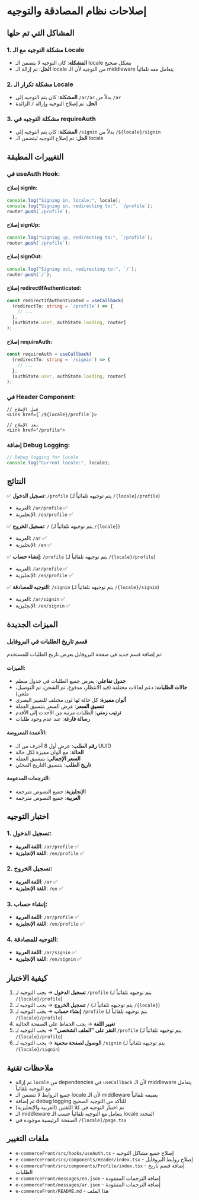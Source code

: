 # إصلاحات نظام المصادقة والتوجيه

## المشاكل التي تم حلها

### 1. مشكلة التوجيه مع الـ Locale

- **المشكلة**: كان التوجيه لا يتضمن الـ locale بشكل صحيح
- **الحل**: تم إزالة الـ locale من التوجيه لأن الـ middleware يتعامل معه تلقائياً

### 2. مشكلة تكرار الـ Locale

- **المشكلة**: كان يتم التوجيه إلى `/ar/ar` بدلاً من `/ar`
- **الحل**: تم إصلاح التوجيه وإزالة `/` الزائدة

### 3. مشكلة التوجيه في requireAuth

- **المشكلة**: كان يتم التوجيه إلى `/signin` بدلاً من `/${locale}/signin`
- **الحل**: تم إصلاح التوجيه ليتضمن الـ locale

## التغييرات المطبقة

### في useAuth Hook:

#### إصلاح signIn:

```typescript
console.log("Signing in, locale:", locale);
console.log("Signing in, redirecting to:", `/profile`);
router.push(`/profile`);
```

#### إصلاح signUp:

```typescript
console.log("Signing up, redirecting to:", `/profile`);
router.push(`/profile`);
```

#### إصلاح signOut:

```typescript
console.log("Signing out, redirecting to:", `/`);
router.push(`/`);
```

#### إصلاح redirectIfAuthenticated:

```typescript
const redirectIfAuthenticated = useCallback(
  (redirectTo: string = `/profile`) => {
    // ...
  },
  [authState.user, authState.loading, router]
);
```

#### إصلاح requireAuth:

```typescript
const requireAuth = useCallback(
  (redirectTo: string = `/signin`) => {
    // ...
  },
  [authState.user, authState.loading, router]
);
```

### في Header Component:

```tsx
// قبل الإصلاح
<Link href={`/${locale}/profile`}>

// بعد الإصلاح
<Link href="/profile">
```

### إضافة Debug Logging:

```typescript
// Debug logging for locale
console.log("Current locale:", locale);
```

## النتائج

✅ **تسجيل الدخول**: `/profile` (يتم توجيهه تلقائياً لـ `/{locale}/profile`)

- العربية: `/ar/profile` ✅
- الإنجليزية: `/en/profile` ✅

✅ **تسجيل الخروج**: `/` (يتم توجيهه تلقائياً لـ `/{locale}`)

- العربية: `/ar` ✅
- الإنجليزية: `/en` ✅

✅ **إنشاء حساب**: `/profile` (يتم توجيهه تلقائياً لـ `/{locale}/profile`)

- العربية: `/ar/profile` ✅
- الإنجليزية: `/en/profile` ✅

✅ **التوجيه للمصادقة**: `/signin` (يتم توجيهه تلقائياً لـ `/{locale}/signin`)

- العربية: `/ar/signin` ✅
- الإنجليزية: `/en/signin` ✅

## الميزات الجديدة

### قسم تاريخ الطلبات في البروفايل

تم إضافة قسم جديد في صفحة البروفايل يعرض تاريخ الطلبات للمستخدم:

#### الميزات:

- **جدول تفاعلي**: يعرض جميع الطلبات في جدول منظم
- **حالات الطلبات**: دعم لحالات مختلفة (قيد الانتظار، مدفوع، تم الشحن، تم التوصيل، ملغي)
- **ألوان مميزة**: كل حالة لها لون مختلف للتمييز البصري
- **تنسيق السعر**: عرض السعر بتنسيق العملة
- **ترتيب زمني**: الطلبات مرتبة من الأحدث إلى الأقدم
- **رسالة فارغة**: عند عدم وجود طلبات

#### الأعمدة المعروضة:

- **رقم الطلب**: عرض أول 8 أحرف من الـ UUID
- **الحالة**: مع ألوان مميزة لكل حالة
- **السعر الإجمالي**: بتنسيق العملة
- **تاريخ الطلب**: بتنسيق التاريخ المحلي

#### الترجمات المدعومة:

- **الإنجليزية**: جميع النصوص مترجمة
- **العربية**: جميع النصوص مترجمة

## اختبار التوجيه

### 1. تسجيل الدخول:

- **اللغة العربية**: `/ar/profile` ✅
- **اللغة الإنجليزية**: `/en/profile` ✅

### 2. تسجيل الخروج:

- **اللغة العربية**: `/ar` ✅
- **اللغة الإنجليزية**: `/en` ✅

### 3. إنشاء حساب:

- **اللغة العربية**: `/ar/profile` ✅
- **اللغة الإنجليزية**: `/en/profile` ✅

### 4. التوجيه للمصادقة:

- **اللغة العربية**: `/ar/signin` ✅
- **اللغة الإنجليزية**: `/en/signin` ✅

## كيفية الاختبار

1. **تسجيل الدخول** → يجب التوجيه لـ `/profile` (يتم توجيهه تلقائياً لـ `/{locale}/profile`)
2. **تسجيل الخروج** → يجب التوجيه لـ `/` (يتم توجيهه تلقائياً لـ `/{locale}`)
3. **إنشاء حساب** → يجب التوجيه لـ `/profile` (يتم توجيهه تلقائياً لـ `/{locale}/profile`)
4. **تغيير اللغة** → يجب الحفاظ على الصفحة الحالية
5. **النقر على "الملف الشخصي"** → يجب التوجيه لـ `/profile` (يتم توجيهه تلقائياً لـ `/{locale}/profile`)
6. **الوصول لصفحة محمية** → يجب التوجيه لـ `/signin` (يتم توجيهه تلقائياً لـ `/{locale}/signin`)

## ملاحظات تقنية

- تم إزالة `locale` من dependencies في `useCallback` لأن الـ middleware يتعامل مع التوجيه تلقائياً
- جميع الروابط لا تتضمن الـ locale لأن الـ middleware يضيفه تلقائياً
- تم إضافة debug logging للتأكد من التوجيه الصحيح
- تم اختبار التوجيه في كلا اللغتين (العربية والإنجليزية)
- الـ middleware يتعامل مع التوجيه تلقائياً حسب الـ locale المحدد
- الصفحة الرئيسية موجودة في `/[locale]/page.tsx`

## ملفات التغيير

- `e-commerceFront/src/hooks/useAuth.ts` - إصلاح جميع مشاكل التوجيه
- `e-commerceFront/src/components/Header/index.tsx` - إصلاح روابط البروفايل
- `e-commerceFront/src/components/Profile/index.tsx` - إضافة قسم تاريخ الطلبات
- `e-commerceFront/messages/en.json` - إضافة الترجمات المفقودة
- `e-commerceFront/messages/ar.json` - إضافة الترجمات المفقودة
- `e-commerceFront/README.md` - هذا الملف
